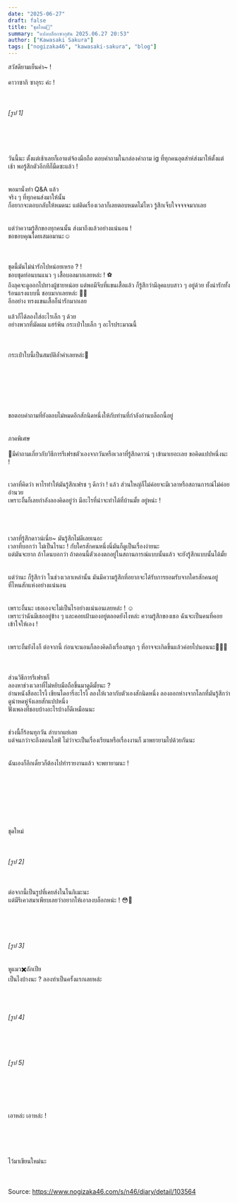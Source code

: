 ```yaml
---
date: "2025-06-27"
draft: false
title: "ชุดใหม่🎀"
summary: "แปลบล็อกซากุตัน 2025.06.27 20:53"
author: ["Kawasaki Sakura"]
tags: ["nogizaka46", "kawasaki-sakura", "blog"]
---
```


สวัสดียามเย็นค่า~ !\
\
คาวาซากิ ซากุระ ค่ะ !\
\
\
\
_[รูป 1]_\
\
\
\
\
\
วันนี้นะ ตั้งแต่เช้าเลยก็เอาแต่จ้องมือถือ ตอบคำถามในกล่องคำถาม ig ที่ทุกคนอุตส่าห์ส่งมาให้ตั้งแต่เช้า พอรู้สึกตัวอีกทีก็มืดซะแล้ว !\
\
\
พอมานั่งทำ Q&A แล้ว\
จริง ๆ ที่ทุกคนส่งมาให้นั้น\
ก็อยากจะตอบกลับให้หมดนะ แต่ติดเรื่องเวลาก็เลยตอบหมดไม่ไหว รู้สึกเจ็บใจจจจจมากเลย\
\
\
แต่ว่าความรู้สึกของทุกคนนั้น ส่งมาถึงแล้วอย่างแน่นอน !\
ขอขอบคุณโดยเสมอมานะ☺️\
\
\
\
ชุดนี้มันไม่น่ารักไปหน่อยเหรอ ? !\
ชอบชุดท่อนบนแนว ๆ เสื้อบอลมากเลยหล่ะ ! ⚽️\
ถึงลุคจะดูออกไปทางผู้ชายหน่อย แต่พอมีจีบที่แขนเสื้อแล้ว ก็รู้สึกว่ามีลุคแบบสาว ๆ อยู่ด้วย ทั้งน่ารักทั้งร้อนแรงแบบนี้ ชอบมากเลยหล่ะ 🎀🖤\
อีกอย่าง ทรงแขนเสื้อก็น่ารักมากเลย\
\
แล้วก็ได้ลองใส่อะไรเล็ก ๆ ด้วย\
อย่างพวกที่มัดผม แฮร์พิน กระเป๋าใบเล็ก ๆ อะไรประมาณนี้\
\
\
\
กระเป๋าใบนี้เป็นสมบัติล้ำค่าเลยหล่ะ🪽\
\
\
\
\
\
\
\
ขอตอบคำถามที่ยังตอบไม่หมดอีกสักนิดหนึ่งให้กับท่านที่กำลังอ่านบล็อกนี้อยู่\
\
\
ภาคพิเศษ\
\
🪽มีคำถามเกี่ยวกับวิธีการรีเฟรชตัวเองจากวันหรือเวลาที่รู้สึกดาวน์ ๆ เข้ามาเยอะเลย ขอคิดแปปหนึ่งนะ !\
\
\
เวลาที่คิดว่า หาไรทำให้มันรู้สึกเฟรช ๆ ดีกว่า ! แล้ว ส่วนใหญ่ก็ไม่ค่อยจะมีเวลาหรือสถานการณ์ไม่ค่อยอำนวย\
เพราะงั้นก็เลยกำลังลองคิดอยู่ว่า มีอะไรที่น่าจะทำได้ที่บ้านมั้ย อยู่หน่ะ !\
\
\
\
\
เวลาที่รู้สึกดาวน์เนี่ย~ มันรู้สึกไม่ดีเลยเนอะ\
เวลาที่บอกว่า ไม่เป็นไรนะ ! กับใครสักคนหนึ่งนี่มันก็ดูเป็นเรื่องง่ายนะ\
แต่มันจะยาก ถ้าโดนบอกว่า ถ้าตอนนี้ตัวเองตกอยู่ในสถานการณ์แบบนั้นแล้ว จะยังรู้สึกแบบนั้นได้มั้ย\
\
\
แต่ว่านะ ก็รู้สึกว่า ในช่วงเวลาเหล่านั้น มันมีความรู้สึกที่อยากจะได้รับการยอมรับจากใครสักคนอยู่ที่ไหนสักแห่งอย่างแน่นอน\
\
\
เพราะงั้นนะ เธอเองจะไม่เป็นไรอย่างแน่นอนเลยหล่ะ ! ☺️\
เพราะว่าฉันมีเธออยู่ข้าง ๆ และคอยเฝ้ามองอยู่ตลอดยังไงหล่ะ ความรู้สึกของเธอ ฉันจะเป็นคนที่คอยเข้าใจให้เอง !\
\
\
เพราะงั้นยังไงก็ ต่อจากนี้ ก่อนจะนอนก็ลองคิดถึงเรื่องสนุก ๆ ที่อาจจะเกิดขึ้นแล้วค่อยไปนอนนะ👼🏻🤍\
\
\
\
ส่วนวิธีการรีเฟรชก็\
ลองหาช่วงเวลาที่ไม่หยิบมือถือขึ้นมาดูดีมั้ยนะ ?\
อ่านหนังสืออะไรงี้ เขียนไดอารี่อะไรงี้ ลองให้เวลากับตัวเองสักนิดหนึ่ง ลองออกห่างจากโลกที่มันรู้สึกว่าดูน่าหดหู่จังเลยสักแปปหนึ่ง\
ฟังเพลงที่ชอบบ้างอะไรบ้างก็ดีเหมือนนะ\
\
\
ช่วงนี้ก็ร้อนทุกวัน ลำบากแย่เลย\
แต่จนกว่าจะถึงตอนไลฟ์ ไม่ว่าจะเป็นเรื่องเรียนหรือเรื่องงานก็ มาพยายามไปด้วยกันนะ\
\
\
ฉันเองก็อีกเดี๋ยวก็ต้องไปทำรายงานแล้ว จะพยายามนะ !\
\
\
\
\
\
\
\
\
ชุดใหม่\
\
\
\
_[รูป 2]_\
\
\
\
ต่อจากนี้เป็นรูปที่เคยส่งในโนกิเมะนะ\
แต่มีรีเควสมาเพียบเลยว่าอยากให้เอาลงบล็อกหน่ะ ! 😳🤍\
\
\
\
\
\
_[รูป 3]_\
\
\
หูแมว✖️ถักเปีย\
เป็นไงบ้างนะ ?
ลองทำเป็นครั้งแรกเลยหล่ะ\
\
\
\
\
_[รูป 4]_\
\
\
\
\
\
_[รูป 5]_\
\
\
\
\
\
\
เอาหล่ะ เอาหล่ะ !\
\
\
\
\
\
ไว้มาเขียนใหม่นะ\
\
\
\
Source: <https://www.nogizaka46.com/s/n46/diary/detail/103564>
